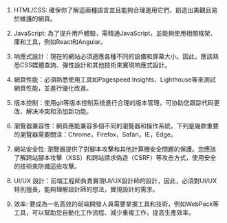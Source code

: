 

1. HTML/CSS: 確保你了解這兩種語言並且能夠合理運用它們，創造出美觀且易於維護的網頁。

2. JavaScript: 為了提升用戶體驗，需精通JavaScript，並能夠使用相關框架、庫和工具，例如React和Angular。

3. 响應式設計：現在的網站必須適應各種不同的設備和屏幕大小。因此，應該熟悉CSS媒體查詢、彈性設計和其他技術來實現响應式設計。

4. 網頁性能：必須熟悉使用工具如Pagespeed Insights、Lighthouse等來測試網頁性能，並進行優化改進。

5. 版本控制：使用git等版本控制系统進行合理的版本管理，可协助您跟踪代码更改、解决冲突和添加新功能。

6. 瀏覽器兼容性：網頁應能兼容多個不同的瀏覽器和操作系統，下列是幾款重要的瀏覽器需要關注：Chrome，Firefox，Safari，IE，Edge。

7. 網站安全性: 瀏覽器提供了對腳本攻擊和其他計算機安全問題的保護。您應該了解跨站腳本攻擊（XSS）和跨站請求偽造（CSRF）等攻击方式，使用安全的技術來防備這些攻擊。

8. UI/UX 設計：前端工程師負責實現UI/UX設計師的設計，因此，必須對UI/UX特別擅長，能夠理解設計師的想法，實現設計的需求。

9. 效率: 要成為一名高效的前端開發人員需要掌握工具和技術，例如WebPack等工具，可以幫助您自動化工作流程、減少重複工作，提高生產效率。